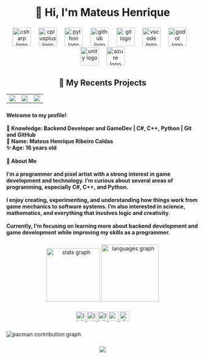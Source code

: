 <h1 align="center">👋 Hi, I'm Mateus Henrique</h1>

###

<div align="center">
  <img src="https://cdn.jsdelivr.net/gh/devicons/devicon/icons/csharp/csharp-original.svg" height="48" alt="csharp logo"  />
  <img width="12" />
  <img src="https://cdn.jsdelivr.net/gh/devicons/devicon/icons/cplusplus/cplusplus-original.svg" height="48" alt="cplusplus logo"  />
  <img width="12" />
  <img src="https://skillicons.dev/icons?i=py" height="48" alt="python logo"  />
  <img width="12" />
  <img src="https://skillicons.dev/icons?i=github" height="48" alt="github logo"  />
  <img width="12" />
  <img src="https://skillicons.dev/icons?i=git" height="48" alt="git logo"  />
  <img width="12" />
  <img src="https://skillicons.dev/icons?i=vscode" height="48" alt="vscode logo"  />
  <img width="12" />
  <img src="https://skillicons.dev/icons?i=godot" height="48" alt="godot logo"  />
  <img width="12" />
  <img src="https://skillicons.dev/icons?i=unity" height="48" alt="unity logo"  />
  <img width="12" />
  <img src="https://skillicons.dev/icons?i=azure" height="48" alt="azure logo"  />
</div>

<h2 align="center">🚀 My Recents Projects</h2>

<table>
  <tr>
    <td>
      <a href="https://github.com/mateushrc/RockPaperScissors">
        <img src="https://github-readme-stats.vercel.app/api/pin/?username=mateushrc&repo=RockPaperScissors&theme=dark" />
      </a>
    </td>
    <td>
      <a href="https://github.com/mateushrc/RetroSnake">
        <img src="https://github-readme-stats.vercel.app/api/pin/?username=mateushrc&repo=RetroSnake&theme=dark" />
      </a>
    </td>
    <td>
      <a href="https://github.com/mateushrc/SFML-Collision">
        <img src="https://github-readme-stats.vercel.app/api/pin/?username=mateushrc&repo=SFML-Collision&theme=dark" />
      </a>
    </td>
  </tr>
</table>


###

<h4 align="left">Welcome to my profile!<br><br>📖 Knowledge: Backend Developer and GameDev | C#, C++, Python | Git and GitHub<br>💪 Name: Mateus Henrique Ribeiro Caldas<br>✨ Age: 16 years old<br><br>🧠 About Me<br><br>I’m a programmer and pixel artist with a strong interest in game development and technology. I’m curious about several areas of programming, especially C#, C++, and Python.<br><br>I enjoy creating, experimenting, and understanding how things work from game mechanics to software systems. I’m also interested in science, mathematics, and everything that involves logic and creativity.<br><br>Currently, I’m focusing on learning more about backend development and game development while improving my skills as a programmer.</h4>

###

<div align="center">
  <img src="https://github-readme-stats.vercel.app/api?username=mateushrc&hide_title=false&hide_rank=false&show_icons=true&include_all_commits=true&count_private=true&disable_animations=false&theme=dark&locale=en&hide_border=false&order=1" height="140" alt="stats graph"  />
  <img src="https://github-readme-stats.vercel.app/api/top-langs?username=mateushrc&locale=en&hide_title=false&layout=compact&card_width=320&langs_count=5&theme=dark&hide_border=false&order=2" height="150" alt="languages graph"  />
</div>

###

<div align="center">
  <a href="https://mat3ushrc.itch.io/" target="_blank">
    <img src="https://img.shields.io/static/v1?message=itch.io&logo=itch&label=&color=000000&logoColor=white&labelColor=&style=for-the-badge" height="25" alt="itch logo"  />
  </a>
  <a href="https://www.instagram.com/mat3us.hrc/" target="_blank">
    <img src="https://img.shields.io/static/v1?message=Instagram&logo=instagram&label=&color=E4405F&logoColor=white&labelColor=&style=for-the-badge" height="25" alt="instagram logo"  />
  </a>
  <a href="https://www.linkedin.com/in/mateus-henrique-ribeiro-caldas/" target="_blank">
    <img src="https://img.shields.io/static/v1?message=LinkedIn&logo=linkedin&label=&color=0077B5&logoColor=white&labelColor=&style=for-the-badge" height="25" alt="linkedin logo"  />
  </a>
  <a href="https://www.youtube.com/@spookendev" target="_blank">
    <img src="https://img.shields.io/static/v1?message=Youtube&logo=youtube&label=&color=FF0000&logoColor=white&labelColor=&style=for-the-badge" height="25" alt="youtube logo"  />
  </a>
  <img src="https://img.shields.io/static/v1?message=dev.to&logo=dev.to&label=&color=0A0A0A&logoColor=white&labelColor=&style=for-the-badge" height="25" alt="devto logo"  />
</div>

###

<picture>
  <source media="(prefers-color-scheme: dark)" srcset="https://profile-readme-generator.com/assets/pacman.svg">
  <img alt="pacman contribution graph" src="https://profile-readme-generator.com/assets/pacman.svg">
</picture>

###

<div align="center">
  <img src="https://visitor-badge.laobi.icu/badge?page_id=mateushrc.mateushrc&"  />
</div>

###
#
